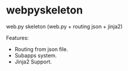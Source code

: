 webpyskeleton
=============

web.py skeleton (web.py + routing json + jinja2)

Features:

- Routing from json file.
- Subapps system.
- Jinja2 Support.


